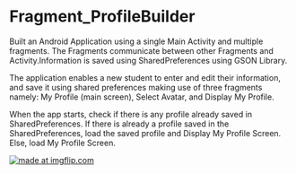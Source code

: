# Fragment_ProfileBuilder

Built an Android Application using a single Main Activity and multiple fragments. The Fragments communicate between other Fragments and Activity.Information is saved using SharedPreferences using GSON Library.

The application enables a new student to enter and edit their information, and save it using shared preferences making use of three fragments namely: My Profile (main screen), Select Avatar, and Display My Profile.

When the app starts, check if there is any profile already saved in SharedPreferences. If there is already a profile saved in the SharedPreferences, load the saved profile and Display My Profile Screen. Else, load My Profile Screen.


<a href="https://imgflip.com/gif/3f3myn"><img src="https://i.imgflip.com/3f3myn.gif" title="made at imgflip.com"/></a>
